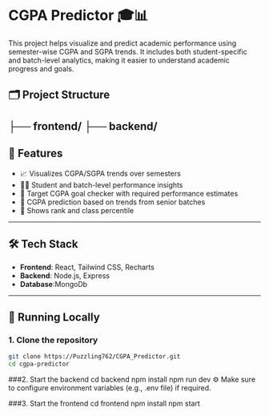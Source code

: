 # CGPA Predictor 🎓📊

This project helps visualize and predict academic performance using semester-wise CGPA and SGPA trends. It includes both student-specific and batch-level analytics, making it easier to understand academic progress and goals.

## 🗂️ Project Structure
├── frontend/
├── backend/
---

## 🚀 Features

- 📈 Visualizes CGPA/SGPA trends over semesters
- 🧑‍🎓 Student and batch-level performance insights
- 🎯 Target CGPA goal checker with required performance estimates
- 🧠 CGPA prediction based on trends from senior batches
- 🏅 Shows rank and class percentile

---

## 🛠️ Tech Stack

- **Frontend**: React, Tailwind CSS, Recharts
- **Backend**: Node.js, Express
- **Database**:MongoDb

---

## 🧪 Running Locally

### 1. Clone the repository

```bash
git clone https://Puzzling762/CGPA_Predictor.git
cd cgpa-predictor

```
###2. Start the backend
cd backend
npm install
npm run dev
⚙️ Make sure to configure environment variables (e.g., .env file) if required.

###3. Start the frontend
cd frontend
npm install
npm start


